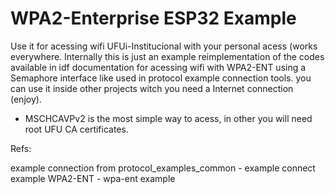 # WPA2-Enterprise ESP32 Example 

Use it for acessing wifi UFUi-Institucional with your personal acess (works everywhere. Internally this is just an example reimplementation of the codes available in idf documentation for acessing wifi with WPA2-ENT using a Semaphore interface like used in protocol example connection tools. you can use it inside other projects witch you need a Internet connection (enjoy).

- MSCHCAVPv2 is the most simple way to acess, in other you will need root UFU CA certificates.

Refs:

example connection from protocol_examples_common - example connect
example WPA2-ENT - wpa-ent example